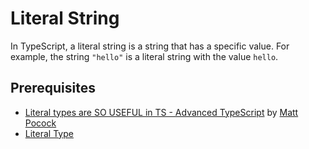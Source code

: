 # Literal String

In TypeScript, a literal string is a string that has a specific value. For example, the string `"hello"` is a literal string with the value `hello`.

## Prerequisites
- [Literal types are SO USEFUL in TS - Advanced TypeScript](https://www.youtube.com/watch?v=jxSh-RZTCws) by [Matt Pocock](https://x.com/mattpocockuk)
- [Literal Type](https://www.typescriptlang.org/docs/handbook/2/everyday-types.html#literal-types)